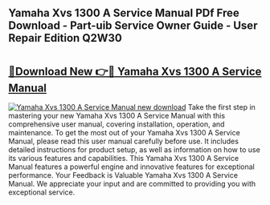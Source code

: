 ## Yamaha Xvs 1300 A Service Manual PDf Free Download - Part-uib Service Owner Guide - User Repair Edition Q2W30

# <h2><a href="http://bc7569.oget.top/?id=Yamaha+Xvs+1300+A+Service+Manual">🔗Download New 👉🔴 Yamaha Xvs 1300 A Service Manual</a></h2>

[![Yamaha Xvs 1300 A Service Manual new download](https://i.imgur.com/5g1atiW.png)](http://bc7569.oget.top/?id=Yamaha+Xvs+1300+A+Service+Manual)
Take the first step in mastering your new Yamaha Xvs 1300 A Service Manual with this comprehensive user manual, covering installation, operation, and maintenance. To get the most out of your Yamaha Xvs 1300 A Service Manual, please read this user manual carefully before use. It includes detailed instructions for product setup, as well as information on how to use its various features and capabilities. This Yamaha Xvs 1300 A Service Manual features a powerful engine and innovative features for exceptional performance. Your Feedback is Valuable Yamaha Xvs 1300 A Service Manual. We appreciate your input and are committed to providing you with exceptional service.

